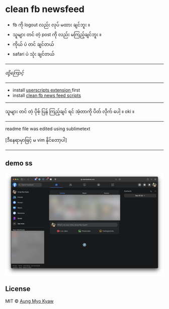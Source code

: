 # clean fb newsfeed

- fb ကို logout လည်း လုပ် မထား ချင်ဘူး ။
- သူများ တင် တဲ့ post ကို လည်း မကြည့်ချင်ဘူး ။
- ကိုယ် ပဲ တင် ချင်တယ်
- safari ပဲ သုံး ချင်တယ်

---

_ထို့ကြောင့်_

---

- install [ userscripts extension ](https://apps.apple.com/us/app/userscripts/id1463298887) first
- install [ clean fb news feed scripts ](https://raw.githubusercontent.com/AungMyoKyaw/clean-fb-newsfeed/master/release/clean-fb-newsfeed.js)

---

သူများ တင် တဲ့ ပိုစ့် ပြန် ကြည့်ချင် ရင် အဲ့တာကို ပိတ် လိုက် ပေါ့ ။
oki ။

---

readme file was edited using sublimetext

[ဒီနေရာမှာဖြင့် မ vim နိုင်တော့ပါ]

---

## demo ss

<img src="./assets/clean-newsfeed.png" align="center">

## License

MIT © [Aung Myo Kyaw](https://github.com/AungMyoKyaw)
